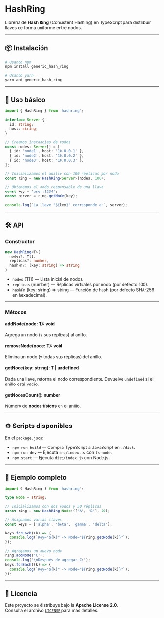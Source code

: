# HashRing

Librería de **Hash Ring** (Consistent Hashing) en TypeScript para distribuir llaves de forma uniforme entre nodos.

---

## 📦 Instalación

```bash
# Usando npm
npm install generic_hash_ring

# Usando yarn
yarn add generic_hash_ring
```

---

## 🚀 Uso básico

```ts
import { HashRing } from 'hashring';

interface Server {
  id: string;
  host: string;
}

// Creamos instancias de nodos
const nodes: Server[] = [
  { id: 'node1', host: '10.0.0.1' },
  { id: 'node2', host: '10.0.0.2' },
  { id: 'node3', host: '10.0.0.3' },
];

// Inicializamos el anillo con 100 réplicas por nodo
const ring = new HashRing<Server>(nodes, 100);

// Obtenemos el nodo responsable de una llave
const key = 'user:1234';
const server = ring.getNode(key);

console.log(`La llave "${key}" corresponde a:`, server);
```

---

## 🛠️ API

### Constructor

```ts
new HashRing<T>(
  nodes?: T[],
  replicas?: number,
  hashFn?: (key: string) => string
)
```

- `nodes` (T[]) — Lista inicial de nodos.
- `replicas` (number) — Réplicas virtuales por nodo (por defecto 100).
- `hashFn` (key: string) => string — Función de hash (por defecto SHA-256 en hexadecimal).

---

### Métodos

#### addNode(node: T): void

Agrega un nodo (y sus réplicas) al anillo.

#### removeNode(node: T): void

Elimina un nodo (y todas sus réplicas) del anillo.

#### getNode(key: string): T \| undefined

Dada una llave, retorna el nodo correspondiente. Devuelve `undefined` si el anillo está vacío.

#### getNodesCount(): number

Número de **nodos físicos** en el anillo.

---

## ⚙️ Scripts disponibles

En el `package.json`:

- `npm run build` — Compila TypeScript a JavaScript en `./dist`.
- `npm run dev` — Ejecuta `src/index.ts` con `ts-node`.
- `npm start` — Ejecuta `dist/index.js` con Node.js.

---

## 📖 Ejemplo completo

```ts
import { HashRing } from 'hashring';

type Node = string;

// Inicializamos con dos nodos y 50 réplicas
const ring = new HashRing<Node>(['A', 'B'], 50);

// Asignamos varias llaves
const keys = ['alpha', 'beta', 'gamma', 'delta'];

keys.forEach((k) => {
  console.log(`Key="${k}" -> Node="${ring.getNode(k)}"`);
});

// Agregamos un nuevo nodo
ring.addNode('C');
console.log('\nDespués de agregar C:');
keys.forEach((k) => {
  console.log(`Key="${k}" -> Node="${ring.getNode(k)}"`);
});
```

---

## 📄 Licencia

Este proyecto se distribuye bajo la **Apache License 2.0**.  
Consulta el archivo [`LICENSE`](./LICENSE) para más detalles.
